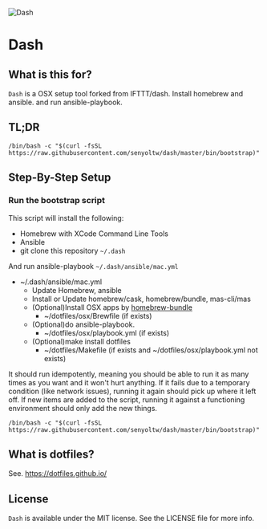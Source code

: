 ![Dash](https://raw.githubusercontent.com/IFTTT/dash/images/images/dash.png "Dash")

# Dash

## What is this for?

`Dash` is a OSX setup tool forked from IFTTT/dash.
Install homebrew and ansible. and run ansible-playbook.

## TL;DR

    /bin/bash -c "$(curl -fsSL https://raw.githubusercontent.com/senyoltw/dash/master/bin/bootstrap)"

## Step-By-Step Setup

### Run the bootstrap script

This script will install the following:

- Homebrew with XCode Command Line Tools
- Ansible
- git clone this repository `~/.dash`

And run ansible-playbook `~/.dash/ansible/mac.yml`  

- ~/.dash/ansible/mac.yml
  - Update Homebrew, ansible
  - Install or Update homebrew/cask, homebrew/bundle, mas-cli/mas
  - (Optional)Install OSX apps by [homebrew-bundle](https://github.com/Homebrew/homebrew-bundle)
    - ~/dotfiles/osx/Brewfile (if exists)
  - (Optional)do ansible-playbook.
    - ~/dotfiles/osx/playbook.yml (if exists)
  - (Optional)make install dotfiles
    - ~/dotfiles/Makefile (if exists and ~/dotfiles/osx/playbook.yml not exists)

It should run idempotently, meaning you should be able to run it as many times as you want and it won't hurt anything. If it fails due to a temporary condition (like network issues), running it again should pick up where it left off. If new items are added to the script, running it against a functioning environment should only add the new things.

    /bin/bash -c "$(curl -fsSL https://raw.githubusercontent.com/senyoltw/dash/master/bin/bootstrap)"

## What is dotfiles?
See. https://dotfiles.github.io/

## License

`Dash` is available under the MIT license. See the LICENSE file for more info.
